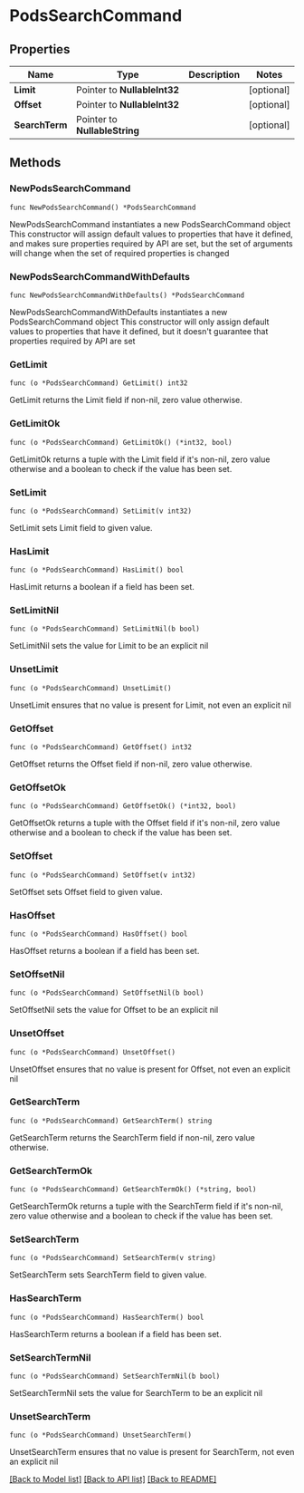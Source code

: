 # PodsSearchCommand

## Properties

Name | Type | Description | Notes
------------ | ------------- | ------------- | -------------
**Limit** | Pointer to **NullableInt32** |  | [optional] 
**Offset** | Pointer to **NullableInt32** |  | [optional] 
**SearchTerm** | Pointer to **NullableString** |  | [optional] 

## Methods

### NewPodsSearchCommand

`func NewPodsSearchCommand() *PodsSearchCommand`

NewPodsSearchCommand instantiates a new PodsSearchCommand object
This constructor will assign default values to properties that have it defined,
and makes sure properties required by API are set, but the set of arguments
will change when the set of required properties is changed

### NewPodsSearchCommandWithDefaults

`func NewPodsSearchCommandWithDefaults() *PodsSearchCommand`

NewPodsSearchCommandWithDefaults instantiates a new PodsSearchCommand object
This constructor will only assign default values to properties that have it defined,
but it doesn't guarantee that properties required by API are set

### GetLimit

`func (o *PodsSearchCommand) GetLimit() int32`

GetLimit returns the Limit field if non-nil, zero value otherwise.

### GetLimitOk

`func (o *PodsSearchCommand) GetLimitOk() (*int32, bool)`

GetLimitOk returns a tuple with the Limit field if it's non-nil, zero value otherwise
and a boolean to check if the value has been set.

### SetLimit

`func (o *PodsSearchCommand) SetLimit(v int32)`

SetLimit sets Limit field to given value.

### HasLimit

`func (o *PodsSearchCommand) HasLimit() bool`

HasLimit returns a boolean if a field has been set.

### SetLimitNil

`func (o *PodsSearchCommand) SetLimitNil(b bool)`

 SetLimitNil sets the value for Limit to be an explicit nil

### UnsetLimit
`func (o *PodsSearchCommand) UnsetLimit()`

UnsetLimit ensures that no value is present for Limit, not even an explicit nil
### GetOffset

`func (o *PodsSearchCommand) GetOffset() int32`

GetOffset returns the Offset field if non-nil, zero value otherwise.

### GetOffsetOk

`func (o *PodsSearchCommand) GetOffsetOk() (*int32, bool)`

GetOffsetOk returns a tuple with the Offset field if it's non-nil, zero value otherwise
and a boolean to check if the value has been set.

### SetOffset

`func (o *PodsSearchCommand) SetOffset(v int32)`

SetOffset sets Offset field to given value.

### HasOffset

`func (o *PodsSearchCommand) HasOffset() bool`

HasOffset returns a boolean if a field has been set.

### SetOffsetNil

`func (o *PodsSearchCommand) SetOffsetNil(b bool)`

 SetOffsetNil sets the value for Offset to be an explicit nil

### UnsetOffset
`func (o *PodsSearchCommand) UnsetOffset()`

UnsetOffset ensures that no value is present for Offset, not even an explicit nil
### GetSearchTerm

`func (o *PodsSearchCommand) GetSearchTerm() string`

GetSearchTerm returns the SearchTerm field if non-nil, zero value otherwise.

### GetSearchTermOk

`func (o *PodsSearchCommand) GetSearchTermOk() (*string, bool)`

GetSearchTermOk returns a tuple with the SearchTerm field if it's non-nil, zero value otherwise
and a boolean to check if the value has been set.

### SetSearchTerm

`func (o *PodsSearchCommand) SetSearchTerm(v string)`

SetSearchTerm sets SearchTerm field to given value.

### HasSearchTerm

`func (o *PodsSearchCommand) HasSearchTerm() bool`

HasSearchTerm returns a boolean if a field has been set.

### SetSearchTermNil

`func (o *PodsSearchCommand) SetSearchTermNil(b bool)`

 SetSearchTermNil sets the value for SearchTerm to be an explicit nil

### UnsetSearchTerm
`func (o *PodsSearchCommand) UnsetSearchTerm()`

UnsetSearchTerm ensures that no value is present for SearchTerm, not even an explicit nil

[[Back to Model list]](../README.md#documentation-for-models) [[Back to API list]](../README.md#documentation-for-api-endpoints) [[Back to README]](../README.md)


